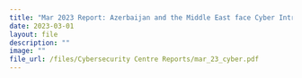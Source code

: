 ```yaml
---
title: "Mar 2023 Report: Azerbaijan and the Middle East face Cyber Intrusions"
date: 2023-03-01
layout: file
description: ""
image: ""
file_url: /files/Cybersecurity Centre Reports/mar_23_cyber.pdf
---
```

